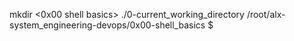 mkdir <0x00 shell basics>
 ./0-current_working_directory
/root/alx-system_engineering-devops/0x00-shell_basics
$
